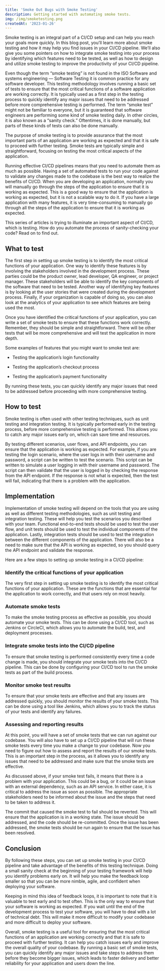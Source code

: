 ```yaml
---
title: 'Smoke Out Bugs with Smoke Testing'
description: Getting started with automating smoke tests.
img: /img/smoketesting.png
createdAt: '2023-01-26'
---
```

Smoke testing is an integral part of a CI/CD setup and can help you reach your goals more quickly. In this blog post, you’ll learn more about smoke testing and how it may help you find issues in your CI/CD pipeline. We’ll also give you some pointers on how to integrate smoke testing into your process by identifying which features need to be tested, as well as how to design and utilize smoke testing to improve the productivity of your CI/CD pipeline.

Even though the term “smoke testing” is not found in the ISO Software and systems engineering — Software Testing it is common practice for any software developer. This testing methodology involves running a basic set of tests to ensure that the most critical functions of a software application are working correctly. It is typically used as a first step in the testing process to quickly identify any major issues that need to be addressed before more comprehensive testing is performed. The term “smoke test” might not be familiar to everyone, but it is guaranteed that software engineers are performing some kind of smoke testing daily. In other circles, it is also known as a “sanity check.” Oftentimes, it is done manually, but parts of these kinds of tests can also be done manually.

The purpose of smoke testing is to provide assurance that the most important parts of an application are working as expected and that it is safe to proceed with further testing. Smoke tests are typically simple and straightforward, focusing on testing the most critical aspects of the application.

Running effective CI/CD pipelines means that you need to automate them as much as possible. Having a set of automated tests to run your code against to validate any changes made to the codebase is the best way to realize the benefits of CI/CD. When you are developing an application, normally you will manually go through the steps of the application to ensure that it is working as expected. This is a good way to ensure that the application is working as expected, but it is not a scalable way to do it. If you have a large application with many features, it is very time-consuming to manually go through all the steps of the application to ensure that it is working as expected.

This series of articles is trying to illuminate an important aspect of CI/CD, which is testing. How do you automate the process of sanity-checking your code? Read on to find out.

## What to test
The first step in setting up smoke testing is to identify the most critical functions of your application. One way to identify these features is by involving the stakeholders involved in the development process. These parties could be the product owner, lead developer, QA engineer, or project manager. These stakeholders will be able to identify the key components of the software that need to be tested. Another way of identifying key features is by looking at the user stories that were created during the development process. Finally, if your organization is capable of doing so, you can also look at the analytics of your application to see which features are being used the most.

Once you have identified the critical functions of your application, you can write a set of smoke tests to ensure that these functions work correctly. Remember, they should be simple and straightforward. There will be other tests that will be more comprehensive and will test the application in more depth.

Some examples of features that you might want to smoke test are:

- Testing the application’s login functionality

- Testing the application’s checkout process

- Testing the application’s payment functionality

By running these tests, you can quickly identify any major issues that need to be addressed before proceeding with more comprehensive testing.

## How to test
Smoke testing is often used with other testing techniques, such as unit testing and integration testing. It is typically performed early in the testing process, before more comprehensive testing is performed. This allows you to catch any major issues early on, which can save time and resources.

By testing different scenarios, user flows, and API endpoints, you can ensure that the application is working as expected. For example, if you are testing the login scenario, where the user logs in with their username and password, a script can be written to test the scenario. This script can be written to simulate a user logging in with their username and password. The script can then validate that the user is logged in by checking the response from the API endpoint. If the response is not what is expected, then the test will fail, indicating that there is a problem with the application.

## Implementation
Implementation of smoke testing will depend on the tools that you are using as well as different testing methodologies, such as unit testing and integration testing. These will help you test the scenarios you described with your team. Functional end-to-end tests should be used to test the user flow, and unit tests should be used to test the individual components of the application. Lastly, integration tests should be used to test the integration between the different components of the application. There will also be a need to make sure that the API is working as expected, so you should query the API endpoint and validate the response.

Here are a few steps to setting up smoke testing in a CI/CD pipeline:

### Identify the critical functions of your application
The very first step in setting up smoke testing is to identify the most critical functions of your application. These are the functions that are essential for the application to work correctly, and that users rely on most heavily.

### Automate smoke tests
To make the smoke testing process as effective as possible, you should automate your smoke tests. This can be done using a CI/CD tool, such as Jenkins or CircleCI, which allows you to automate the build, test, and deployment processes.

### Integrate smoke tests into the CI/CD pipeline
To ensure that smoke testing is performed consistently every time a code change is made, you should integrate your smoke tests into the CI/CD pipeline. This can be done by configuring your CI/CD tool to run the smoke tests as part of the build process.

### Monitor smoke test results
To ensure that your smoke tests are effective and that any issues are addressed quickly, you should monitor the results of your smoke tests. This can be done using a tool like Jenkins, which allows you to track the status of your tests and identify any failures.

### Assessing and reporting results
At this point, you will have a set of smoke tests that we can run against our codebase. You will also have to set up a CI/CD pipeline that will run these smoke tests every time you make a change to your codebase. Now you need to figure out how to assess and report the results of our smoke tests. This is an important step in the process, as it allows you to identify any issues that need to be addressed and make sure that the smoke tests are effective.

As discussed above, if your smoke test fails, it means that there is a problem with your application. This could be a bug, or it could be an issue with an external dependency, such as an API service. In either case, it is critical to address the issue as soon as possible. The appropriate stakeholders need to be informed about the issue and the steps that need to be taken to address it.

The commit that caused the smoke test to fail should be reverted. This will ensure that the application is in a working state. The issue should be addressed, and the code should be re-committed. Once the issue has been addressed, the smoke tests should be run again to ensure that the issue has been resolved.

## Conclusion
By following these steps, you can set up smoke testing in your CI/CD pipeline and take advantage of the benefits of this testing technique. Doing a small sanity check at the beginning of your testing framework will help you identify problems early on. It will help you make the feedback loop smaller so that you can be more nimble, agile, and confident when deploying your software.

Keeping in mind this idea of feedback loops, it is important to note that it is valuable to test early and to test often. This is the only way to ensure that your software is working as expected. If you wait until the end of the development process to test your software, you will have to deal with a lot of technical debt. This will make it more difficult to modify your codebase and more difficult to deploy your software.

Overall, smoke testing is a useful tool for ensuring that the most critical functions of an application are working correctly and that it is safe to proceed with further testing. It can help you catch issues early and improve the overall quality of your codebase. By running a basic set of smoke tests, you can quickly identify any major issues and take steps to address them before they become bigger issues, which leads to faster delivery and better reliability for your application and users down the line.
